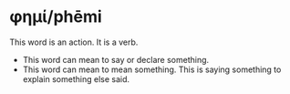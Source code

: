 # φημί/phēmi
This word is an action. It is a verb.

* This word can mean to say or declare something.
* This word can mean to mean something. This is saying something to explain something else said.
